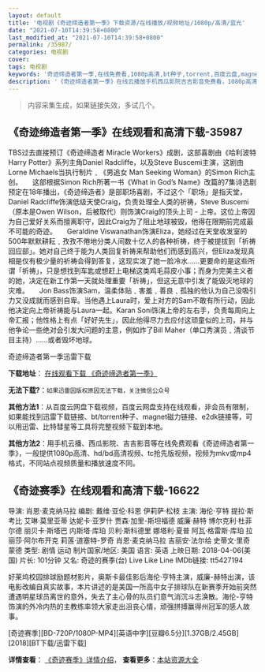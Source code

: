 ```yaml
---
layout: default
title: '电视剧《奇迹缔造者第一季》下载资源/在线播放/视频地址/1080p/高清/蓝光'
date: "2021-07-10T14:39:58+0800"
last_modified_at: "2021-07-10T14:39:58+0800"
permalink: /35987/
categories: 电视剧
cover:
tags: 电视剧
keywords: '奇迹缔造者第一季,在线免费看,1080p高清,bt种子,torrent,百度云盘,magnet,磁力链,迅雷下载资源'
description: '《奇迹缔造者第一季》在线云播放手机西瓜影院吉吉影音免费看，1080p高清bd/hd未删减完整版和tc抢先枪版，mkv/mp4格式，附带bt/torrent种子、magnet/磁力链、百度云盘、网盘资源迅雷下载链接'
---
```


>内容采集生成，如果链接失效，多试几个。


## 《奇迹缔造者第一季》在线观看和高清下载-35987

TBS过去直接预订《奇迹缔造者 Miracle Workers》成剧，这部喜剧由《哈利波特 Harry Potter》系列主角Daniel Radcliffe，以及Steve Buscemi主演，这剧由Lorne Michaels当执行制片﹑《男追女 Man Seeking Woman》的Simon Rich主创。　　这部根据Simon Rich所著一书《What in God’s Name》改篇的7集诗选剧预定在18年播出，《奇迹缔造者》是部职场喜剧，不过这个「职场」是指天堂，Daniel Radcliffe饰演低级天使Craig，负责处理全人类的祈祷，Steve Buscemi（原本是Owen Wilson，后被取代）则饰演Craig的顶头上司 - 上帝。这位上帝因为自己爱好关系而擅离职守，因此Craig为了阻止地球被毁，他得在限期前完成最不可能的奇迹。　　Geraldine Viswanathan饰演Eliza，她经过在天堂收发室的500年默默耕耘﹑孜孜不倦地分类人间数十亿人的各种祈祷，终于被提拔到「祈祷回应部」。她对自己终于能为人类回复祈祷来帮助他们而感到高兴，但Eliza发现真相是仅有极少量的祈祷会得到答复，这现实泼了她一脸冷水……更要命的是这些所谓「祈祷」，只是想找到车匙或想赶上电梯这类鸡毛蒜皮小事；而身为完美主义者的她，决定在新工作第一天就处理重要「祈祷」，但这无意中引发了能毁灭地球的灾难。　　Jon Bass饰演Sam，温柔体贴﹑害羞﹑善良﹑孤独的他认为自己没吸引力又没成就而感到自卑。当他遇上Laura时，爱上对方的Sam不敢有所行动，因此他决定向上帝祈祷能与Laura一起。Karan Soni饰演上帝的左右手，负责每周向上帝汇报；他性格上有点「好好先生」，因此他得尽力去应付这顽童似的上司，并与他争论一些绝对会引发大问题的主意，例如炸了Bill Maher（单口秀演员﹑清谈节目主持）……或者毁坏地球。


奇迹缔造者第一季迅雷下载

**下载地址**： [在线观看下载 《奇迹缔造者第一季》](https://www.993dy.com//vod-detail-id-34507.html) 


**无法下载?**：`如果迅雷因版权原因无法下载，关注微信公众号 `

**其他方法1**：从百度云网盘下载视频，百度云网盘支持在线观看，非会员有限制，如果能找到迅雷下载链接、bt/torrent种子、magnet磁力链接、e2dk链接等，可以用迅雷、比特彗星等工具将完整视频下载到本地。

**其他方法2**：用手机云播、西瓜影院、吉吉影音等在线免费观看《奇迹缔造者第一季》，一般提供1080p高清、hd/bd高清视频、tc抢先版视频，视频为mkv或mp4格式，不同站点视频质量和播放速度不同。


## 《奇迹赛季》在线观看和高清下载-16622

导演: 肖恩·麦克纳马拉 编剧: 戴维·亚伦·科恩 伊莉萨·松枝 主演: 海伦·亨特 提拉·斯考比 艾琳·莫里亚蒂 达妮卡·亚罗什 贾森·加里-斯坦福德 威廉·赫特 博尔克利·杜菲尔德 丽贝卡·斯塔巴 内斯塔·库珀 贝利·斯科德里 娜塔利·夏普 阿瓦·格雷斯·库珀 拉丽莎·阿尔布开克 莉莲·道塞特-罗奇 肖恩·麦克纳马拉 吉丽安·法尔给 史蒂文·里奇蒙德 类型: 剧情 运动 制片国家/地区: 美国 语言: 英语 上映日期: 2018-04-06(美国) 片长: 101分钟 又名: 奇迹的赛季(台) Live Like Line IMDb链接: tt5427194

好莱坞校园排球励题材影片，奥斯卡最佳影后海伦·亨特主演，威廉-赫特出演，该电影改编自真实故事，本片讲述的是美国一所高中女子排球队在新赛季开始前突然遭遇明星球员离世的意外，失去了主心骨的队员们意气消沉斗志涣散。海伦-亨特饰演的外冷内热的主教练率领大家走出沮丧心情，顽强拼搏赢得州冠军的感人故事。


[奇迹赛季][BD-720P/1080P-MP4][英语中字][豆瓣6.5分][1.37GB/2.45GB][2018][BT下载/迅雷下载]

**详情查看**： [《奇迹赛季》详情介绍](/movie/16622/)， **查看更多**：[本站资源大全](/movie/t/all/)

